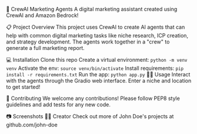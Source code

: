 🤖 CrewAI Marketing Agents
A digital marketing assistant created using CrewAI and Amazon Bedrock!

📋 Project Overview
This project uses CrewAI to create AI agents that can help with common digital marketing tasks like niche research, ICP creation, and strategy development. The agents work together in a "crew" to generate a full marketing report.

💻 Installation
Clone this repo
Create a virtual environment: `python -m venv venv`
Activate the env: `source venv/bin/activate`
Install requirements: `pip install -r requirements.txt`
Run the app: `python app.py`
👨‍💻 Usage
Interact with the agents through the Gradio web interface. Enter a niche and location to get started!

🤝 Contributing
We welcome any contributions! Please follow PEP8 style guidelines and add tests for any new code.

📷 Screenshots
👨‍💻 Creator
Check out more of John Doe's projects at github.com/john-doe